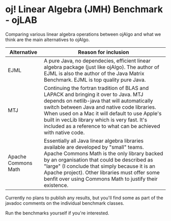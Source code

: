 # oj! Linear Algebra (JMH) Benchmark - ojLAB

Comparing various linear algebra operations between ojAlgo and what we think are the main alternatives to ojAlgo.

Alternative | Reason for inclusion
----------------|----------------
EJML | A pure Java, no dependecies, efficient linear algebra package (just like ojAlgo). The author of EJML is also the author of the Java Matrix Benchmark. EJML is top quality pure Java.
MTJ | Continuing the fortran tradition of BLAS and LAPACK and bringing it over to Java. MTJ depends on netlib-java that will automatically switch between Java and native code libraries. When used on a Mac it will default to use Apple's built in vecLib library which is very fast. It's included as a reference to what can be achieved with native code.
Apache Commons Math | Essentially all Java linear algebra libraries available are developed by "small" teams. Apache Commons Math is the only library backed by an organisation that could be described as "large" (I conclude that simply because it is an Apache project). Other libraries must offer some benfit over using Commons Math to justify their existence.

Currently no plans to publish any results, but you'll find some as part of the javadoc comments on the individual benchmark classes. 

Run the benchmarks yourself if you're interested.
